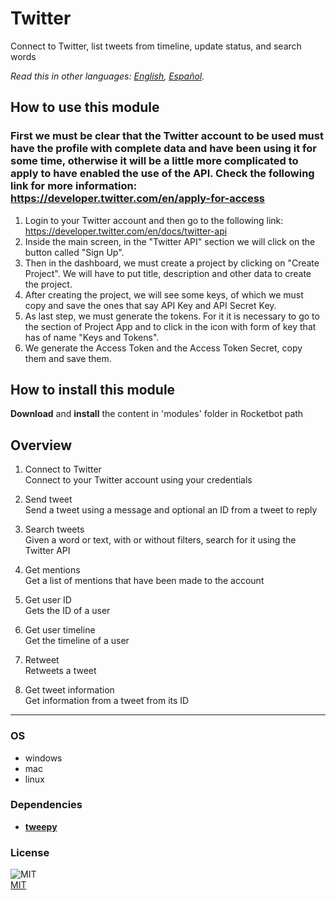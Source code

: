 # Twitter
  
Connect to Twitter, list tweets from timeline, update status, and search words  

*Read this in other languages: [English](README.md), [Español](README.es.md).*
 
## How to use this module
### First we must be clear that the Twitter account to be used must have the profile with complete data and have been using it for some time, otherwise it will be a little more complicated to apply to have enabled the use of the API. Check the following link for more information: https://developer.twitter.com/en/apply-for-access
1. Login to your Twitter account and then go to the following link: https://developer.twitter.com/en/docs/twitter-api
2. Inside the main screen, in the "Twitter API" section we will click on the button called "Sign Up".
3. Then in the dashboard, we must create a project by clicking on "Create Project". We will have to put title, description and other data to create the project.
4. After creating the project, we will see some keys, of which we must copy and save the ones that say API Key and API Secret Key.
5. As last step, we must generate the tokens. For it it is necessary to go to the section of Project App and to click in the icon with form of key that has of name "Keys and Tokens". 
6. We generate the Access Token and the Access Token Secret, copy them and save them.

## How to install this module
  
__Download__ and __install__ the content in 'modules' folder in Rocketbot path 



## Overview


1. Connect to Twitter  
Connect to your Twitter account using your credentials

2. Send tweet  
Send a tweet using a message and optional an ID from a tweet to reply

3. Search tweets  
Given a word or text, with or without filters, search for it using the Twitter API

4. Get mentions  
Get a list of mentions that have been made to the account

5. Get user ID  
Gets the ID of a user

6. Get user timeline  
Get the timeline of a user

7. Retweet  
Retweets a tweet

8. Get tweet information  
Get information from a tweet from its ID  




----
### OS

- windows
- mac
- linux

### Dependencies
- [**tweepy**](https://pypi.org/project/tweepy/)
### License
  
![MIT](https://camo.githubusercontent.com/107590fac8cbd65071396bb4d04040f76cde5bde/687474703a2f2f696d672e736869656c64732e696f2f3a6c6963656e73652d6d69742d626c75652e7376673f7374796c653d666c61742d737175617265)  
[MIT](http://opensource.org/licenses/mit-license.ph)